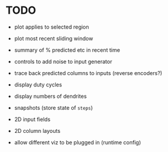 # TODO

* plot applies to selected region

* plot most recent sliding window

* summary of % predicted etc in recent time

* controls to add noise to input generator

* trace back predicted columns to inputs (reverse encoders?)

* display duty cycles
* display numbers of dendrites
* snapshots (store state of `steps`)
* 2D input fields
* 2D column layouts

* allow different viz to be plugged in (runtime config)
